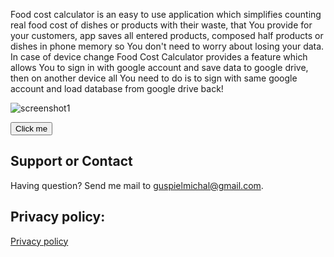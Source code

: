 
Food cost calculator is an easy to use application which simplifies counting real food cost of dishes or products with their waste, that You provide for your customers, app saves all entered products, composed half products or dishes in phone memory so You don't need to worry about losing your data. In case of device change Food Cost Calculator provides a feature which allows You to sign in with google account and save data to google drive, then on another device all You need to do is to sign with same google account and load database from google drive back! 


![screenshot1](https://user-images.githubusercontent.com/70368829/117968773-3ccf8580-b32f-11eb-91ef-aacfba84510e.png)



<button name="button" onclick="http://www.google.com">Click me</button>



## Support or Contact
Having question? Send me mail to guspielmichal@gmail.com.


## Privacy policy: 
[Privacy policy](https://michalguspiel.github.io)

